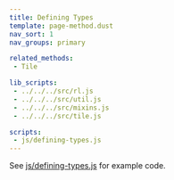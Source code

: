 ```yaml
---
title: Defining Types
template: page-method.dust
nav_sort: 1
nav_groups: primary

related_methods:
 - Tile

lib_scripts:
 - ../../../src/rl.js
 - ../../../src/util.js
 - ../../../src/mixins.js
 - ../../../src/tile.js

scripts:
 - js/defining-types.js
---
```


See <a href="js/defining-types.js">js/defining-types.js</a> for example code.